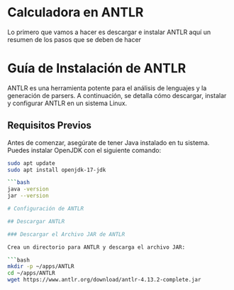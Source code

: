 # Calculadora en ANTLR

Lo primero que vamos a hacer es descargar e instalar ANTLR aquí un resumen de los pasos que se deben de hacer

# Guía de Instalación de ANTLR

ANTLR es una herramienta potente para el análisis de lenguajes y la generación de parsers. A continuación, se detalla cómo descargar, instalar y configurar ANTLR en un sistema Linux.

## Requisitos Previos

Antes de comenzar, asegúrate de tener Java instalado en tu sistema. Puedes instalar OpenJDK con el siguiente comando:

```bash
sudo apt update
sudo apt install openjdk-17-jdk

```bash
java -version
jar --version

# Configuración de ANTLR

## Descargar ANTLR

### Descargar el Archivo JAR de ANTLR

Crea un directorio para ANTLR y descarga el archivo JAR:

```bash
mkdir -p ~/apps/ANTLR
cd ~/apps/ANTLR
wget https://www.antlr.org/download/antlr-4.13.2-complete.jar

